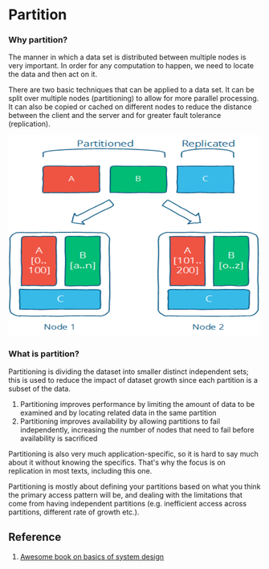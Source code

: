 # Partition
### Why partition?
The manner in which a data set is distributed between multiple nodes is very important. In order for any computation to happen, we need to locate the data and then act on it.

There are two basic techniques that can be applied to a data set. It can be split over multiple nodes (partitioning) to allow for more parallel processing. It can also be copied or cached on different nodes to reduce the distance between the client and the server and for greater fault tolerance (replication).

<img src="https://github.com/gauxs/sysd/blob/master/media/image/part-repl.png?raw=true" width="500" height="400">

### What is partition?
Partitioning is dividing the dataset into smaller distinct independent sets; this is used to reduce the impact of dataset growth since each partition is a subset of the data.

1. Partitioning improves performance by limiting the amount of data to be examined and by locating related data in the same partition
2. Partitioning improves availability by allowing partitions to fail independently, increasing the number of nodes that need to fail before availability is sacrificed

Partitioning is also very much application-specific, so it is hard to say much about it without knowing the specifics. That's why the focus is on replication in most texts, including this one.

Partitioning is mostly about defining your partitions based on what you think the primary access pattern will be, and dealing with the limitations that come from having independent partitions (e.g. inefficient access across partitions, different rate of growth etc.).

## Reference
1. [Awesome book on basics of system design](http://book.mixu.net/distsys/single-page.html)
